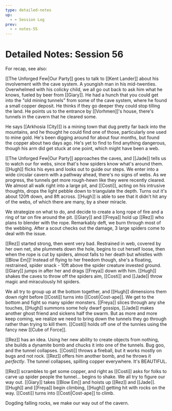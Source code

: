 ```yaml
---
type: detailed-notes
up:
  - - Session Log
prev:
  - - notes-55
---
```


# Detailed Notes: Session 56

For recap, see also: 

[[The Unforged Few|Our Party]] goes to talk to [[Kent Lander]] about his involvement with the cave system. A youngish man in his mid-twenties. Overwhelmed with his colicky child, we all go out back to ask him what he knows, fueled by beer from [[Giary]]. He had a hunch that you could get into the "old mining tunnels" from some of the cave system, where he found a small copper deposit. He thinks if they go deeper they could stop tilling the land. He points us to the entrance by [[Vorhmen]]'s house, there's tunnels in the cavern that he cleared some. 

He says [[Arkhosia (City)]] is a mining town that dug pretty far back into the mountains, and he thought he could find one of those, particularly one used to mine gold. He's been digging around for about four months, but found the copper about two days ago. He's yet to find to find anything dangerous, though his arm did get stuck at one point, which might have been a web. 

[[The Unforged Few|Our Party]] approaches the caves, and [[Jade]] tells us to watch our for webs, since that's how spiders know what's around them. [[Hugh]] flicks his eyes and looks out to guide our steps. We enter into a wide circular cavern with a pathway ahead, there's no signs of webs. As we progress, the tunnels get more rough-hewn like they were recently cleared. We almost all walk right into a large pit, and [[Costi]], acting on his intrusive thoughts, drops the light pebble down to triangulate the depth. Turns out it's about 120ft down, and 8ft across. [[Hugh]] is able to see that it didn't hit any of the webs, of which there are many, by a sheer miracle. 

We strategize on what to do, and decide to create a long rope of fire and a ring of tar on fire around the pit. [[Giary]] and [[Freya]] hold up [[Rez]] who plans to blender with the rope. Remarkably deft, we burn through most of the webbing. After a scout checks out the damage, 3 large spiders come to deal with the issue. 

[[Rez]] started strong, then went very bad. Restrained in web, covered by her own net, she plummets down the hole, begins to cut herself loose, then when the rope is cut by spiders, almost falls to her death but whistles with [[Blow Em]]! Instead of flying to her freedom though, she's a floating, restrained, spider snack - 10ft above the spider creature invested ground. [[Giary]] jumps in after her and drags [[Freya]] down with him. [[Hugh]] shakes the caves to throw off the spiders aim, [[Costi]] and [[Jade]] throw magic and miraculously hit spiders.

We all try to group up at the bottom together, and [[Hugh]] dimensions them down right before [[Costi]] turns into [[Costi|Cost-ape]]. We get to the bottom and fight so many spider monsters. [[Freya]] slices through any she touches, [[Hugh]] summons some holy dwarf gossips, [[Jade]] makes another ghost friend and sickens half the swarm. But as more and more keep coming, we realize we need to bring down the tunnels they go through rather than trying to kill them. [[Costi]] holds off one of the tunnles using the fancy new [[Cube of Force]]. 

[[Rez]] has an idea. Using her new ability to create objects from nothing, she builds a dynamite bomb and chucks it into one of the tunnels. Bug goo, and the tunnel collapses. [[Costi]] throws a fireball, but it works mostly on bugs and not rock. [[Rez]] offers him another bomb, and he throws it *perfectly*. The tunnel collapses, spilling copper everywhere. It's BEAUTIFUL.

[[Rez]] scrambles to get some copper, and right as [[Costi]] asks for folks to carve up spider people the tunnel... begins to shake. We all try to figure our way out. [[Giary]] takes [[Blow Em]] and hoists up [[Rez]] and [[Jade]]. [[Hugh]] and [[Freya]] begin climbing, [[Hugh]] getting hit with rocks on the way. [[Costi]] turns into [[Costi|Cost-ape]] to climb. 

Dogding falling rocks, we make our way out of the cavern.